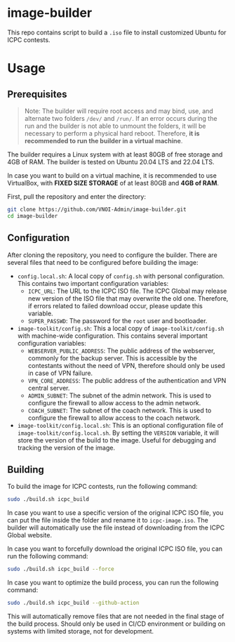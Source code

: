 # image-builder
This repo contains script to build a `.iso` file to install customized Ubuntu for ICPC contests.

# Usage

## Prerequisites

> Note: The builder will require root access and may bind, use, and alternate two folders `/dev/` and `/run/`. If an error occurs during the run and the builder is not able to unmount the folders, it will be necessary to perform a physical hard reboot. Therefore, **it is recommended to run the builder in a virtual machine**.

The builder requires a Linux system with at least 80GB of free storage and 4GB of RAM. The builder is tested on Ubuntu 20.04 LTS and 22.04 LTS.

In case you want to build on a virtual machine, it is recommended to use VirtualBox, with **FIXED SIZE STORAGE** of at least 80GB and **4GB of RAM**.

First, pull the repository and enter the directory:

```bash
git clone https://github.com/VNOI-Admin/image-builder.git
cd image-builder
```

## Configuration

After cloning the repository, you need to configure the builder. There are several files that need to be configured before building the image:

- `config.local.sh`: A local copy of `config.sh` with personal configuration. This contains two important configuration variables:
  - `ICPC_URL`: The URL to the ICPC ISO file. The ICPC Global may release new version of the ISO file that may overwrite the old one. Therefore, if errors related to failed download occur, please update this variable.
  - `SUPER_PASSWD`: The password for the `root` user and bootloader.
- `image-toolkit/config.sh`: This a local copy of `image-toolkit/config.sh` with machine-wide configuration. This contains several important configuration variables:
  - `WEBSERVER_PUBLIC_ADDRESS`: The public address of the webserver, commonly for the backup server. This is accessible by the contestants without the need of VPN, therefore should only be used in case of VPN failure.
  - `VPN_CORE_ADDRESS`: The public address of the authentication and VPN central server.
  - `ADMIN_SUBNET`: The subnet of the admin network. This is used to configure the firewall to allow access to the admin network.
  - `COACH_SUBNET`: The subnet of the coach network. This is used to configure the firewall to allow access to the coach network.
- `image-toolkit/config.local.sh`: This is an optional configuration file of `image-toolkit/config.local.sh`. By setting the `VERSION` variable, it will store the version of the build to the image. Useful for debugging and tracking the version of the image.

## Building

To build the image for ICPC contests, run the following command:

```bash
sudo ./build.sh icpc_build
```

In case you want to use a specific version of the original ICPC ISO file, you can put the file inside the folder and rename it to `icpc-image.iso`. The builder will automatically use the file instead of downloading from the ICPC Global website.

In case you want to forcefully download the original ICPC ISO file, you can run the following command:

```bash
sudo ./build.sh icpc_build --force
```

In case you want to optimize the build process, you can run the following command:

```bash
sudo ./build.sh icpc_build --github-action
```

This will automatically remove files that are not needed in the final stage of the build process. Should only be used in CI/CD environment or building on systems with limited storage, not for development.
